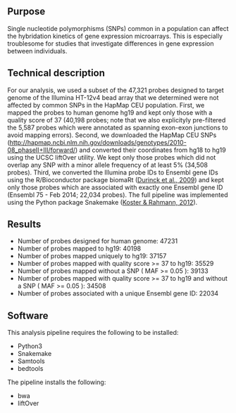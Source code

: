 ## Purpose

Single nucleotide polymorphisms (SNPs) common in a population can
affect the hybridation kinetics of gene expression microarrays. This
is especially troublesome for studies that investigate differences in
gene expression between individuals.

## Technical description

For our analysis, we used a subset of the 47,321 probes designed to
target genome of the Illumina HT-12v4 bead array that we determined
were not affected by common SNPs in the HapMap CEU population. First,
we mapped the probes to human genome hg19 and kept only those with a
quality score of 37 (40,198 probes; note that we also explicityly
pre-filtered the 5,587 probes which were annotated as spanning
exon-exon junctions to avoid mapping errors). Second, we downloaded
the HapMap CEU SNPs
(http://hapmap.ncbi.nlm.nih.gov/downloads/genotypes/2010-08_phaseII+III/forward/)
and converted their coordinates from hg18 to hg19 using the UCSC
liftOver utility. We kept only those probes which did not overlap any
SNP with a minor allele frequency of at least 5% (34,508
probes). Third, we converted the Illumina probe IDs to Ensembl gene
IDs using the R/Bioconductor package biomaRt ([Durinck et al.,
2009][Durinck2009]) and kept only those probes which are associated
with exactly one Ensembl gene ID (Ensembl 75 - Feb 2014; 22,034
probes). The full pipeline was implemented using the Python package
Snakemake ([Koster & Rahmann, 2012][Koster2012]).

[Durinck2009]: http://www.nature.com/nprot/journal/v4/n8/full/nprot.2009.97.html
[Koster2012]: http://bioinformatics.oxfordjournals.org/content/28/19/2520.long

## Results

* Number of probes designed for human genome: 47231
* Number of probes mapped to hg19: 40198
* Number of probes mapped uniquely to hg19: 37157
* Number of probes mapped with quality score >= 37 to hg19: 35529
* Number of probes mapped without a SNP ( MAF >= 0.05 ): 39133
* Number of probes mapped with quality score >= 37 to hg19 and without a SNP ( MAF >= 0.05 ): 34508
* Number of probes associated with a unique Ensembl gene ID: 22034

## Software

This analysis pipeline requires the following to be installed:

* Python3
* Snakemake
* Samtools
* bedtools

The pipeline installs the following:

* bwa
* liftOver

